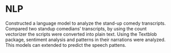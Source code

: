 # NLP
Constructed a language model to analyze the stand-up comedy transcripts.
Compared two standup comedians’ transcripts, by using the count vectorizer the scripts were converted into plain text.
Using the Textblob package, sentiment analysis and patterns in their narrations were analyzed.
This models can extended to predict the speech pattens.
